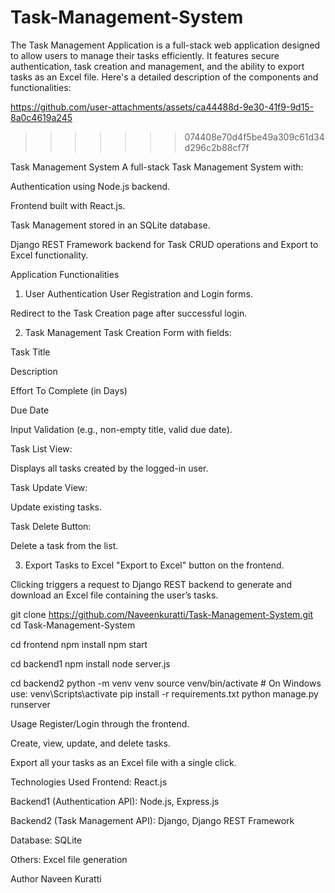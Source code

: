 
# Task-Management-System
The Task Management Application is a full-stack web application designed to allow users to manage their tasks efficiently. It features secure authentication, task creation and management, and the ability to export tasks as an Excel file. Here's a detailed description of the components and functionalities:






https://github.com/user-attachments/assets/ca44488d-9e30-41f9-9d15-8a0c4619a245

>>>>>>> 074408e70d4f5be49a309c61d34d296c2b88cf7f


Task Management System
A full-stack Task Management System with:

Authentication using Node.js backend.

Frontend built with React.js.

Task Management stored in an SQLite database.

Django REST Framework backend for Task CRUD operations and Export to Excel functionality.

Application Functionalities
1. User Authentication
User Registration and Login forms.

Redirect to the Task Creation page after successful login.

2. Task Management
Task Creation Form with fields:

Task Title

Description

Effort To Complete (in Days)

Due Date

Input Validation (e.g., non-empty title, valid due date).

Task List View:

Displays all tasks created by the logged-in user.

Task Update View:

Update existing tasks.

Task Delete Button:

Delete a task from the list.

3. Export Tasks to Excel
"Export to Excel" button on the frontend.

Clicking triggers a request to Django REST backend to generate and download an Excel file containing the user’s tasks.

git clone https://github.com/Naveenkuratti/Task-Management-System.git
cd Task-Management-System

cd frontend
npm install
npm start

cd backend1
npm install
node server.js

cd backend2
python -m venv venv
source venv/bin/activate  # On Windows use: venv\Scripts\activate
pip install -r requirements.txt
python manage.py runserver

Usage
Register/Login through the frontend.

Create, view, update, and delete tasks.

Export all your tasks as an Excel file with a single click.

Technologies Used
Frontend: React.js

Backend1 (Authentication API): Node.js, Express.js

Backend2 (Task Management API): Django, Django REST Framework

Database: SQLite

Others: Excel file generation

Author
Naveen Kuratti
